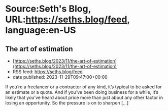 # Source:Seth's Blog, URL:https://seths.blog/feed, language:en-US

## The art of estimation
 - [https://seths.blog/2023/11/the-art-of-estimation](https://seths.blog/2023/11/the-art-of-estimation)
 - RSS feed: https://seths.blog/feed
 - date published: 2023-11-29T09:47:00+00:00

If you&#8217;re a freelancer or a contractor of any kind, it&#8217;s typical to be asked for an estimate or a quote. And if you&#8217;ve been doing business for a while, it&#8217;s likely that you&#8217;ve heard about price more than just about any other factor in losing an opportunity. So the pressure is on to sharpen [&#8230;]

